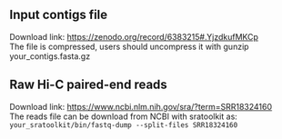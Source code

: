 ## Input contigs file   
Download link: https://zenodo.org/record/6383215#.YjzdkufMKCp   
The file is compressed, users should uncompress it with gunzip your_contigs.fasta.gz

## Raw Hi-C paired-end reads
Download link: https://www.ncbi.nlm.nih.gov/sra/?term=SRR18324160   
The reads file can be download from NCBI with sratoolkit as:   
`
your_sratoolkit/bin/fastq-dump --split-files SRR18324160
`
